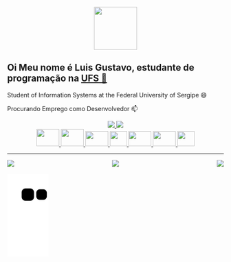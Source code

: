 


<!---
**Gustavo-Correia/Gustavo-Correia** is a ✨ _special_ ✨ repository because its `README.md` (this file) appears on your GitHub profile.

Here are some ideas to get you started:

- 🔭 I’m currently working on ...
- 🌱 I’m currently learning ...
- 👯 I’m looking to collaborate on ...
- 🤔 I’m looking for help with ...
-  Ask me about ...
- 📫 How to reach me: ...
- 😄 Pronouns: ...
- ⚡ Fun fact: ...
-->

<p align="center">
  <img width="100px" height="100px" align="center" src="https://cdn.discordapp.com/attachments/959504759570722869/1250222899101564968/Sem-Titulo-1.png?ex=666a284f&is=6668d6cf&hm=841aeb12ce4caeaaac9513d8af4c4f4a142964d80f858e9b28d00acb33f9494b&">
</p>

<h2> 
  Oi Meu nome é Luis Gustavo, estudante de programação na <a href="https://www.ufs.br/">UFS 💬</a> 
</h2>
  
<p> Student of Information Systems at the Federal University of Sergipe 😄</p>

<p> Procurando Emprego como Desenvolvedor 📫</p>

<div align="center">
  <a href="https://github.com/Gustavo-Correia">
  <img height="180em" src="https://github-readme-stats.vercel.app/api?username=Gustavo-Correia&theme=radical"/>
  <img height="170em"  src="https://github-readme-stats.vercel.app/api/top-langs/?username=Gustavo-Correia&layout=compact&langs_count=7&theme=radical"/>
</div>
  
  
 
  
  
  
  <div align="center">
<img width="53px" height="40px" src="https://cdn.jsdelivr.net/gh/devicons/devicon/icons/html5/html5-original-wordmark.svg">
<img width="53px" height="40px" src="https://cdn.jsdelivr.net/gh/devicons/devicon/icons/css3/css3-original-wordmark.svg">
<img width="53px" height="35px" src="https://cdn.jsdelivr.net/gh/devicons/devicon/icons/java/java-original-wordmark.svg" />
<img width="40px" height="35px" src="https://cdn.jsdelivr.net/gh/devicons/devicon/icons/javascript/javascript-original.svg">

<img width="53px" height="35px" src="https://cdn.jsdelivr.net/gh/devicons/devicon/icons/python/python-original.svg">
<img width="53px" height="35px" src="https://cdn.jsdelivr.net/gh/devicons/devicon/icons/cplusplus/cplusplus-original.svg">
 <img width="40px" height="35px" src="https://cdn.jsdelivr.net/gh/devicons/devicon/icons/git/git-plain.svg">
  </div>
  
  <hr>
  
<div>
 
  
  
  <a  href="https://www.instagram.com/gustavo_correia2901/"> <img src="https://img.shields.io/badge/Instagram-E4405F?style=for-the-badge&logo=instagram&logoColor=white"  target="_blank" align="right">
   
   
    
 <a href="mailto:contatogucorreia2901@gmail.com/"> <img src="https://img.shields.io/badge/Gmail-D14836?style=for-the-badge&logo=gmail&logoColor=black" target="_blank" align="left">
    <div align="center">
   <a href="https://www.linkedin.com/in/gustavo-correia-2901/"> <img src="https://img.shields.io/badge/LinkedIn-0077B5?style=for-the-badge&logo=linkedin&logoColor=white" target="_blank" >
     </div>
</div>
  
  
 ![Snake animation](https://github.com/rafaballerini/rafaballerini/blob/output/github-contribution-grid-snake.svg)
  
